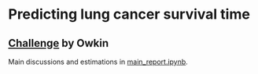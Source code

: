 # Predicting lung cancer survival time 
## [Challenge](https://challengedata.ens.fr/participants/challenges/33/) by Owkin

Main discussions and estimations in [main_report.ipynb](main_report.ipynb).
